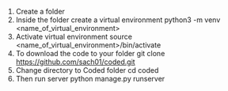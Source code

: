 1. Create a folder 
2. Inside the folder create a virtual environment
  python3 -m venv <name_of_virtual_environment>
3. Activate virtual environment
  source <name_of_virtual_environment>/bin/activate 
4.  To download the code to your folder 
  git clone https://github.com/sach01/coded.git
5.  Change directory to Coded folder
  cd coded
6.  Then run server
  python manage.py runserver 
